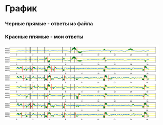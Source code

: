 # График
### Черные прямые - ответы из файла
### Красные ппямые - мои ответы

![Image alt](https://github.com/TestovaEvgeniya/eeg/raw/master/images/figure.png)
